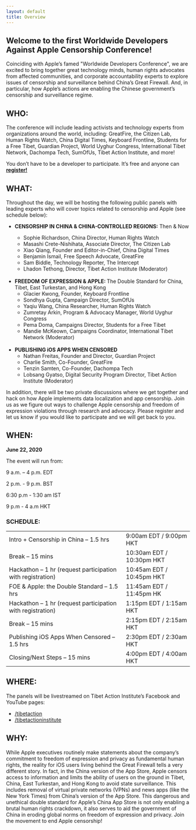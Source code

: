 ```yaml
---
layout: default
title: Overview
---
```

<h2 class="center page-title" style="">
					Welcome to the first Worldwide Developers Against Apple Censorship Conference!
</h2>
<p>
	Coinciding with Apple’s famed "Worldwide Developers Conference", we are excited to bring together great technology minds, human rights advocates from affected communities, and corporate accountability experts to explore issues of censorship and surveillance behind China’s Great Firewall. And, in particular, how Apple’s actions are enabling the Chinese government’s censorship and surveillance regime.


</p>
<h2>WHO:</h2>
<p>
	The conference will include leading activists and technology experts from organizations around the world, including: GreatFire, the Citizen Lab, Human Rights Watch, China Digital Times, Keyboard Frontline, Students for a Free Tibet, Guardian Project, World Uyghur Congress, International Tibet Network, Dachompa Tech, SumOfUs, Tibet Action Institute, and more! 
</p>
<p>	
 You don’t have to be a developer to participate. It’s free and anyone can <a href="register"><b>register!</b></a>
</p>

<h2>WHAT:</h2>
<p>
	Throughout the day, we will be hosting the following public panels with leading experts who will cover topics related to censorship and Apple (see schedule below):
</p>
<ul>
	<li><b>CENSORSHIP IN CHINA & CHINA-CONTROLLED REGIONS:</b> Then & Now</li>
	<ul>
		<li>Sophie Richardson, China Director, Human Rights Watch</li>
		<li>Masashi Crete-Nishihata, Associate Director, The Citizen Lab</li>
		<li>Xiao Qiang, Founder and Editor-in-Chief, China Digital Times</li>
		<li>Benjamin Ismail, Free Speech Advocate, GreatFire </li>
		<li>Sam Biddle, Technology Reporter, The Intercept</li>
		<li>Lhadon Tethong, Director, Tibet Action Institute (Moderator)</li>
	</ul>
	<br>
	<li><b>FREEDOM OF EXPRESSION & APPLE: </b>  The Double Standard for China, Tibet, East Turkestan, and Hong Kong
		<ul>
			<li>Glacier Kwong, Founder, Keyboard Frontline</li>
			<li>Sondhya Gupta, Campaign Director, SumOfUs</li>
			<li>Yaqiu Wang, China Researcher, Human Rights Watch</li>
			<li>Zumretay Arkin, Program & Advocacy Manager, World Uyghur Congress</li>
			<li>Pema Doma, Campaigns Director, Students for a Free Tibet</li>
			<li>Mandie McKeown, Campaigns Coordinator, International Tibet Network (Moderator)</li>
		</ul>
	 </li>
	 <br>
	<li><b>PUBLISHING iOS APPS WHEN CENSORED</b>
		<ul>
			<li>Nathan Freitas, Founder and Director, Guardian Project    </li>
			<li>Charlie Smith, Co-Founder, GreatFire</li>
			<li>Tenzin Samten, Co-Founder, Dachompa Tech</li>
			<li>Lobsang Gyatso, Digital Security Program Director, Tibet Action Institute (Moderator)</li>
		</ul> 
	</li>
</ul>
<p>
	 In addition, there will be two private discussions where we get together and hack on how Apple implements data localization and app censorship. Join us as we figure out ways to challenge Apple censorship and freedom of expression violations through research and advocacy. Please register and let us know if you would like to participate and we will get back to you.
</p>
<h2>WHEN:</h2>
<p><b>June 22, 2020</b></p>
<p>
	The event will run from: 
</p>
<!--<p> 8 a.m. – 3 p.m. PDT / 11 a.m. – 6 p.m. EDT / 4 p.m. - 11p.m. UK / 11 p.m - 6 a.m Hong Kong / 8:30 p.m - 3:30 am IST</p> -->
<p> 9 a.m. – 4 p.m. EDT</p>
<p> 2 p.m. - 9 p.m. BST </p>
<p> 6:30 p.m - 1:30 am IST</p>
<p> 9 p.m - 4 a.m HKT</p>

<h3>SCHEDULE:</h3>
<table>
	<tr>
		<td>Intro + Censorship in China – 1.5 hrs 	</td>
		<td>9:00am EDT / 9:00pm HKT</td>
	</tr>
	<tr>
		<td>Break – 15 mins		</td>
		<td>10:30am EDT / 10:30pm HKT</td>
	</tr>
	<tr>
		<td>Hackathon – 1 hr  (request participation with registration)	</td>
		<td>10:45am EDT / 10:45pm HKT</td>
	</tr>
	<tr>
		<td>FOE & Apple: the Double Standard – 1.5 hrs</td>
		<td>11:45am EDT / 11:45pm HK</td>
	</tr>
	<tr>
		<td>Hackathon – 1 hr (request participation with registration)</td>
		<td>1:15pm EDT / 1:15am HKT</td>
	</tr>
	<tr>
		<td>Break – 15 mins	</td>
		<td>2:15pm EDT / 2:15am HKT</td>
	</tr>
	<tr>
		<td>Publishing iOS Apps When Censored – 1.5 hrs</td>
		<td>2:30pm EDT / 2:30am HKT</td>
	</tr>
	<tr>
		<td>Closing/Next Steps – 15 mins</td>
		<td>4:00pm EDT / 4:00am HKT</td>
	</tr>
</table>
<h2>WHERE:</h2>
<p>
	The panels will be livestreamed on Tibet Action Institute’s Facebook and YouTube pages:
<ul class="fa-ul">
  <li class="fa-li"><a class="fa fa-facebook-square fa-2x" aria-hidden="true" href="https://www.facebook.com/tibetaction" target="_blank"><span>/tibetaction</span></a></li>
  <li class="fa-li"><a class="fa fa-youtube fa-2x" aria-hidden="true" href="https://www.youtube.com/user/tibetactioninstitute" target="_blank"><span>/tibetactioninstitute</span></a></li>
</ul>
</p>

<h2>WHY:</h2>
<p>
	While Apple executives routinely make statements about the company’s commitment to freedom of expression and privacy as fundamental human rights, the reality for iOS users living behind the Great Firewall tells a very different story. In fact, in the China version of the App Store, Apple censors access to information and limits the ability of users on the ground in Tibet, China, East Turkestan, and Hong Kong to avoid state surveillance. This includes removal of virtual private networks (VPNs) and news apps (like the New York Times) from China’s version of the App Store. This dangerous and unethical double standard for Apple’s China App Store is not only enabling a brutal human rights crackdown, it also serves to aid the government of China in eroding global norms on freedom of expression and privacy. Join the movement to end Apple censorship!

</p>
<p>
	
</p>
<br><br>



